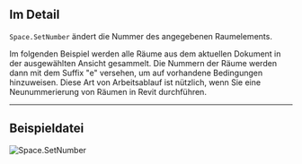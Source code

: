 ## Im Detail
`Space.SetNumber` ändert die Nummer des angegebenen Raumelements.

Im folgenden Beispiel werden alle Räume aus dem aktuellen Dokument in der ausgewählten Ansicht gesammelt. Die Nummern der Räume werden dann mit dem Suffix "e" versehen, um auf vorhandene Bedingungen hinzuweisen. Diese Art von Arbeitsablauf ist nützlich, wenn Sie eine Neunummerierung von Räumen in Revit durchführen.
___
## Beispieldatei

![Space.SetNumber](./Revit.Elements.Space.SetNumber_img.jpg)
